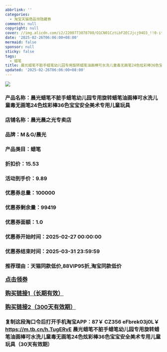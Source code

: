 ```yaml
---
abbrlink: ''
categories:
  - 淘宝天猫商品领隐藏券
comments: null
copyright: null
cover: //img.alicdn.com/i2/2200773078708/O1CN01CztLbF2ECJjcj94O3_!!0-item_pic.jpg
date: '2025-02-26T06:06:00+08:00'
mermaid: false
sponsor: null
sticky: false
tags:
  - 蜡笔
title: 晨光蜡笔不脏手蜡笔幼儿园专用旋转蜡笔油画棒可水洗儿童毒无画笔24色炫彩棒36色宝宝安全美术专用儿童玩具
updated: '2025-02-26T06:06:00+08:00'
--- 
```


![](//img.alicdn.com/i2/2200773078708/O1CN01CztLbF2ECJjcj94O3_!!0-item_pic.jpg)

### 产品名称：晨光蜡笔不脏手蜡笔幼儿园专用旋转蜡笔油画棒可水洗儿童毒无画笔24色炫彩棒36色宝宝安全美术专用儿童玩具
### 店铺名称：晨光晨之光专卖店
### 品牌：M＆G/晨光
### 产品类目：蜡笔
### 折扣价：15.53
### 活动到手价：9.89
### 优惠券总量：100000
### 优惠券剩余量：99419
### 优惠券面额：1.0
### 优惠券开始时间：2025-02-27 00:00:00	
### 优惠券结束时间：2025-03-31 23:59:59	
### 推荐理由：天猫同款低价,88VIP95折,淘宝同款低价

<p style="font-size: 18px; font-weight: bold;">
  <a href="https://uland.taobao.com/coupon/edetail?e=3%2BwVi%2FoD4uWlhHvvyUNXZfh8CuWt5YH5OVuOuRD5gLJMmdsrkidbOWBzzpT26idJblY7zV3r8W2UZ2wQ2lD%2FBsHGgrFQbHvRJgBJ3xZLBM9HLZ%2B1fQZCCxLl93tzCD9NRSHvQe2jOLZ9pbNCYX0I%2BPP%2BWUTgK%2F%2B0I%2BtaUgbudUxA%2B536asYsLWVfKa%2BhVnND%2FARxFcW1H1%2Fz8c25mce2CpjB6TX2HR3QQ5WKStDdyeTLAJho1Tgm24y1rRo98IyIzxHHRjXbSzC3GXpSbfs48m4loy%2BTPipaM6VDPgGO5NTzxbR1bMRX4lzt%2Bxjf5fAhSQeJNEiOmJKyHVvYwF84GiUzVkkdwsIm&traceId=2166d8db17407296732636749d133b&union_lens=lensId%3AOPT%401740729680%40213e4428_0dcd_1954b93038f_5caa%4001%40eyJmbG9vcklkIjo3MzM1NH0ie" target="_blank">点击领券</a>
</p>
<p style="font-size: 18px; font-weight: bold;">
  <a href="https://s.click.taobao.com/t?e=m%3D2%26s%3DZszSenfiEOdw4vFB6t2Z2ueEDrYVVa64K7Vc7tFgwiHjf2vlNIV67kkfnVn6TwKdYFMBzHxYoCP3ID%2FV1RqsF4wnCJeELi4I%2FIEn%2BS1IjHAB0ghlTd7WlZVm%2FOAUUFw71qrpxiwMoCNxc1AtbZGVS9Rors%2F%2F6WxqPFN9%2BNJJCzvNEPXytV9ALoS4zvCRUrquhl0bDI17EEe9fUwVhgUC3AqUnJKirFJwrcxy5hO32YuqpnZIBZBw5ZPh74EDIGt25u1iurClvN6PgysBSxHfUOXVLEPDWL24%2FufIeaShmLvWGPPZ03CRxHMC8DEdqDh2F9cpMwbCZwXGDmntuH4VtA%3D%3D" target="_blank">购买链接1（长期有效）</a>
</p>
<p style="font-size: 18px; font-weight: bold;">
  <a href="https://s.click.taobao.com/xhS4TNs" target="_blank">购买链接2（300天有效期）</a>
</p>

### 复制这段淘口令后打开手机淘宝APP：87￥ CZ356 eFbrek03j0L￥ https://m.tb.cn/h.TugERvE  晨光蜡笔不脏手蜡笔幼儿园专用旋转蜡笔油画棒可水洗儿童毒无画笔24色炫彩棒36色宝宝安全美术专用儿童玩具（30天有效期）
